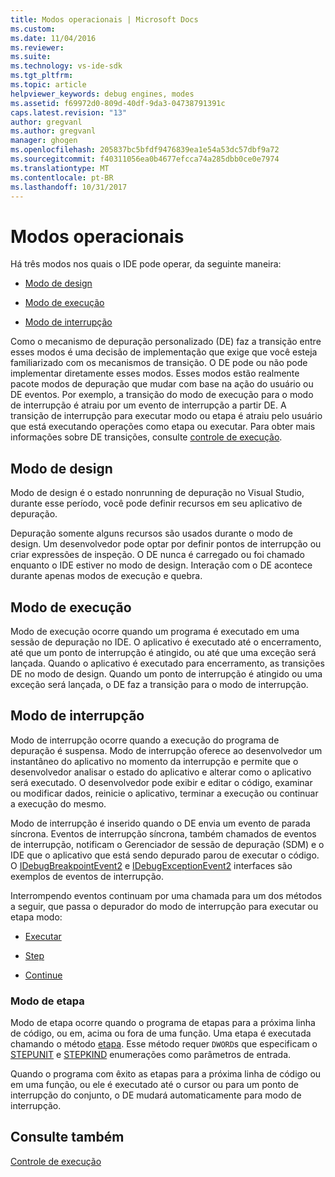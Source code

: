 ```yaml
---
title: Modos operacionais | Microsoft Docs
ms.custom: 
ms.date: 11/04/2016
ms.reviewer: 
ms.suite: 
ms.technology: vs-ide-sdk
ms.tgt_pltfrm: 
ms.topic: article
helpviewer_keywords: debug engines, modes
ms.assetid: f69972d0-809d-40df-9da3-04738791391c
caps.latest.revision: "13"
author: gregvanl
ms.author: gregvanl
manager: ghogen
ms.openlocfilehash: 205837bc5bfdf9476839ea1e54a53dc57dbf9a72
ms.sourcegitcommit: f40311056ea0b4677efcca74a285dbb0ce0e7974
ms.translationtype: MT
ms.contentlocale: pt-BR
ms.lasthandoff: 10/31/2017
---
```

# <a name="operational-modes"></a>Modos operacionais
Há três modos nos quais o IDE pode operar, da seguinte maneira:  
  
-   [Modo de design](#vsconoperationalmodesanchor1)  
  
-   [Modo de execução](#vsconoperationalmodesanchor2)  
  
-   [Modo de interrupção](#vsconoperationalmodesanchor3)  
  
 Como o mecanismo de depuração personalizado (DE) faz a transição entre esses modos é uma decisão de implementação que exige que você esteja familiarizado com os mecanismos de transição. O DE pode ou não pode implementar diretamente esses modos. Esses modos estão realmente pacote modos de depuração que mudar com base na ação do usuário ou DE eventos. Por exemplo, a transição do modo de execução para o modo de interrupção é atraiu por um evento de interrupção a partir DE. A transição de interrupção para executar modo ou etapa é atraiu pelo usuário que está executando operações como etapa ou executar. Para obter mais informações sobre DE transições, consulte [controle de execução](../../extensibility/debugger/control-of-execution.md).  
  
##  <a name="vsconoperationalmodesanchor1"></a>Modo de design  
 Modo de design é o estado nonrunning de depuração no Visual Studio, durante esse período, você pode definir recursos em seu aplicativo de depuração.  
  
 Depuração somente alguns recursos são usados durante o modo de design. Um desenvolvedor pode optar por definir pontos de interrupção ou criar expressões de inspeção. O DE nunca é carregado ou foi chamado enquanto o IDE estiver no modo de design. Interação com o DE acontece durante apenas modos de execução e quebra.  
  
##  <a name="vsconoperationalmodesanchor2"></a>Modo de execução  
 Modo de execução ocorre quando um programa é executado em uma sessão de depuração no IDE. O aplicativo é executado até o encerramento, até que um ponto de interrupção é atingido, ou até que uma exceção será lançada. Quando o aplicativo é executado para encerramento, as transições DE no modo de design. Quando um ponto de interrupção é atingido ou uma exceção será lançada, o DE faz a transição para o modo de interrupção.  
  
##  <a name="vsconoperationalmodesanchor3"></a>Modo de interrupção  
 Modo de interrupção ocorre quando a execução do programa de depuração é suspensa. Modo de interrupção oferece ao desenvolvedor um instantâneo do aplicativo no momento da interrupção e permite que o desenvolvedor analisar o estado do aplicativo e alterar como o aplicativo será executado. O desenvolvedor pode exibir e editar o código, examinar ou modificar dados, reinicie o aplicativo, terminar a execução ou continuar a execução do mesmo.  
  
 Modo de interrupção é inserido quando o DE envia um evento de parada síncrona. Eventos de interrupção síncrona, também chamados de eventos de interrupção, notificam o Gerenciador de sessão de depuração (SDM) e o IDE que o aplicativo que está sendo depurado parou de executar o código. O [IDebugBreakpointEvent2](../../extensibility/debugger/reference/idebugbreakpointevent2.md) e [IDebugExceptionEvent2](../../extensibility/debugger/reference/idebugexceptionevent2.md) interfaces são exemplos de eventos de interrupção.  
  
 Interrompendo eventos continuam por uma chamada para um dos métodos a seguir, que passa o depurador do modo de interrupção para executar ou etapa modo:  
  
-   [Executar](../../extensibility/debugger/reference/idebugprocess3-execute.md)  
  
-   [Step](../../extensibility/debugger/reference/idebugprocess3-step.md)  
  
-   [Continue](../../extensibility/debugger/reference/idebugprocess3-continue.md)  
  
###  <a name="vsconoperationalmodesanchor4"></a>Modo de etapa  
 Modo de etapa ocorre quando o programa de etapas para a próxima linha de código, ou em, acima ou fora de uma função. Uma etapa é executada chamando o método [etapa](../../extensibility/debugger/reference/idebugprocess3-step.md). Esse método requer `DWORD`s que especificam o [STEPUNIT](../../extensibility/debugger/reference/stepunit.md) e [STEPKIND](../../extensibility/debugger/reference/stepkind.md) enumerações como parâmetros de entrada.  
  
 Quando o programa com êxito as etapas para a próxima linha de código ou em uma função, ou ele é executado até o cursor ou para um ponto de interrupção do conjunto, o DE mudará automaticamente para modo de interrupção.  
  
## <a name="see-also"></a>Consulte também  
 [Controle de execução](../../extensibility/debugger/control-of-execution.md)
